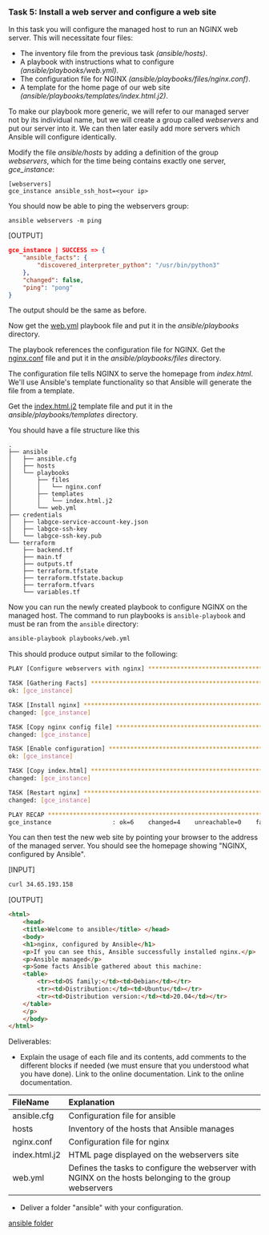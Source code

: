 ### Task 5: Install a web server and configure a web site

In this task you will configure the managed host to run an NGINX web
server. This will necessitate four files:

* The inventory file from the previous task _(ansible/hosts)_.
* A playbook with instructions what to configure _(ansible/playbooks/web.yml)_.
* The configuration file for NGINX _(ansible/playbooks/files/nginx.conf)_.
* A template for the home page of our web site _(ansible/playbooks/templates/index.html.j2)_.

To make our playbook more generic, we will refer to our managed server
not by its individual name, but we will create a group called
_webservers_ and put our server into it. We can then later easily add
more servers which Ansible will configure identically.

Modify the file _ansible/hosts_ by adding a definition of the group
_webservers_, which for the time being contains exactly one server,
_gce_instance_:

    [webservers]
    gce_instance ansible_ssh_host=<your ip>

You should now be able to ping the webservers group:

```
ansible webservers -m ping
```

[OUTPUT]
```json
gce_instance | SUCCESS => {
    "ansible_facts": {
        "discovered_interpreter_python": "/usr/bin/python3"
    },
    "changed": false,
    "ping": "pong"
}
```

The output should be the same as before.

Now get the [web.yml](./appendices/ansible/web.yml) playbook file and put it in the _ansible/playbooks_ directory.

The playbook references the configuration file for NGINX. Get the [nginx.conf](./appendices/ansible/nginx.conf) file and put it in the _ansible/playbooks/files_ directory.

The configuration file tells NGINX to serve the homepage from
_index.html_. We'll use Ansible's template functionality so that
Ansible will generate the file from a template.

Get the [index.html.j2](./appendices/ansible/index.html.j2) template file and put it in the _ansible/playbooks/templates_ directory.

You should have a file structure like this

    .
    ├── ansible
    │   ├── ansible.cfg
    │   ├── hosts
    │   └── playbooks
    │       ├── files
    │       │   └── nginx.conf
    │       ├── templates
    │       │   └── index.html.j2
    │       └── web.yml
    ├── credentials
    │   ├── labgce-service-account-key.json
    │   ├── labgce-ssh-key
    │   └── labgce-ssh-key.pub
    └── terraform
        ├── backend.tf
        ├── main.tf
        ├── outputs.tf
        ├── terraform.tfstate
        ├── terraform.tfstate.backup
        ├── terraform.tfvars
        └── variables.tf

Now you can run the newly created playbook to configure NGINX on the
managed host. The command to run playbooks is `ansible-playbook` and must be ran from the `ansible` directory:

```bash
ansible-playbook playbooks/web.yml
```

This should produce output similar to the following:

```bash
PLAY [Configure webservers with nginx] ******************************************

TASK [Gathering Facts] *********************************************************
ok: [gce_instance]

TASK [Install nginx] ***********************************************************
changed: [gce_instance]

TASK [Copy nginx config file] **************************************************
changed: [gce_instance]

TASK [Enable configuration] ****************************************************
ok: [gce_instance]

TASK [Copy index.html] *********************************************************
changed: [gce_instance]

TASK [Restart nginx] ***********************************************************
changed: [gce_instance]

PLAY RECAP *********************************************************************
gce_instance                 : ok=6    changed=4    unreachable=0    failed=0
```

You can then test the new web site by pointing your browser to the
address of the managed server. You should see the homepage showing
"NGINX, configured by Ansible".

[INPUT]
```bash
curl 34.65.193.158
```

[OUTPUT]
```html
<html>
    <head>
    <title>Welcome to ansible</title> </head>
    <body>
    <h1>nginx, configured by Ansible</h1>
    <p>If you can see this, Ansible successfully installed nginx.</p>
    <p>Ansible managed</p>
    <p>Some facts Ansible gathered about this machine:
    <table>
        <tr><td>OS family:</td><td>Debian</td></tr>
        <tr><td>Distribution:</td><td>Ubuntu</td></tr>
        <tr><td>Distribution version:</td><td>20.04</td></tr>
    </table>
    </p>
    </body>
</html>
```

Deliverables:

- Explain the usage of each file and its contents, add comments to the different blocks if needed (we must ensure that you understood what you have done). Link to the online documentation. Link to the online documentation.

|FileName|Explanation|
|:--|:--|
|ansible.cfg|Configuration file for ansible|
|hosts|Inventory of the hosts that Ansible manages|
|nginx.conf|Configuration file for nginx|
|index.html.j2|HTML page displayed on the webservers site|
|web.yml|Defines the tasks to configure the webserver with NGINX on the hosts belonging to the group webservers|


* Deliver a folder "ansible" with your configuration.

[ansible folder](./files/ansible)
